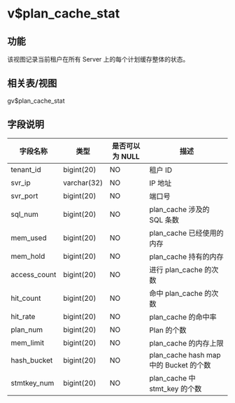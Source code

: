 v$plan_cache_stat
======================================

功能
-----------

该视图记录当前租户在所有 Server 上的每个计划缓存整体的状态。

相关表/视图
---------------

gv$plan_cache_stat

字段说明
-------------

|   **字段名称**   |   **类型**    | **是否可以为 NULL** |              **描述**               |
|--------------|-------------|----------------|-----------------------------------|
| tenant_id    | bigint(20)  | NO             | 租户 ID                             |
| svr_ip       | varchar(32) | NO             | IP 地址                             |
| svr_port     | bigint(20)  | NO             | 端口号                               |
| sql_num      | bigint(20)  | NO             | plan_cache 涉及的 SQL 条数             |
| mem_used     | bigint(20)  | NO             | plan_cache 已经使用的内存                |
| mem_hold     | bigint(20)  | NO             | plan_cache 持有的内存                  |
| access_count | bigint(20)  | NO             | 进行 plan_cache 的次数                 |
| hit_count    | bigint(20)  | NO             | 命中 plan_cache 的次数                 |
| hit_rate     | bigint(20)  | NO             | plan_cache 的命中率                   |
| plan_num     | bigint(20)  | NO             | Plan 的个数                          |
| mem_limit    | bigint(20)  | NO             | plan_cache 的内存上限                  |
| hash_bucket  | bigint(20)  | NO             | plan_cache hash map 中的 Bucket 的个数 |
| stmtkey_num  | bigint(20)  | NO             | plan_cache 中 stmt_key 的个数         |
